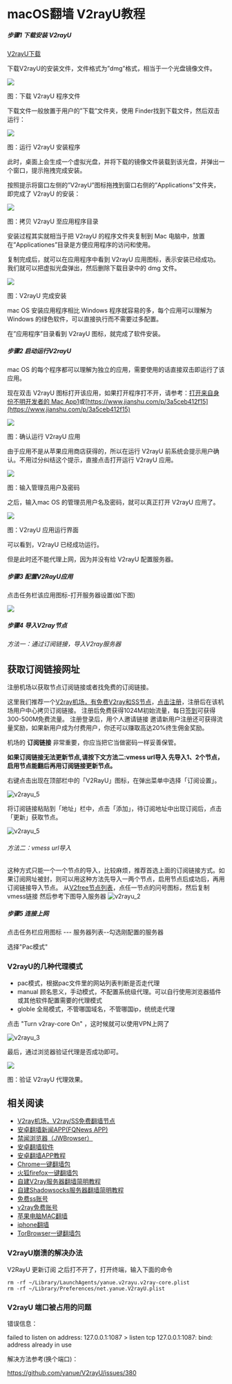 # macOS翻墙 V2rayU教程

##### 步骤1 下载安装 V2rayU

[V2rayU下载](https://github.com/yanue/V2rayU/releases)

下载V2rayU的安装文件，文件格式为”dmg”格式，相当于一个光盘镜像文件。

![](https://v2free.org/docs/SSPanel/macOS/V2RayU_files/v2rayu1.jpg)

图：下载 V2rayU 程序文件

下载文件一般放置于用户的”下载”文件夹，使用 Finder找到下载文件，然后双击运行：

![](https://v2free.org/docs/SSPanel/macOS/V2RayU_files/macOS-V2rayU-course-2-install-app.jpg)

图：运行 V2rayU 安装程序

此时，桌面上会生成一个虚拟光盘，并将下载的镜像文件装载到该光盘，并弹出一个窗口，提示拖拽完成安装。

按照提示将窗口左侧的”V2rayU”图标拖拽到窗口右侧的”Applications”文件夹，即完成了 V2rayU 的安装：

![](https://v2free.org/docs/SSPanel/macOS/V2RayU_files/macOS-V2rayU-course-2-copy-app.jpg)

图：拷贝 V2rayU 至应用程序目录

安装过程其实就相当于把 V2rayU 的程序文件夹复制到 Mac 电脑中，放置在”Applicationes”目录是方便应用程序的访问和使用。

复制完成后，就可以在应用程序中看到 V2rayU 应用图标，表示安装已经成功。我们就可以把虚拟光盘弹出，然后删除下载目录中的 dmg 文件。

![](https://v2free.org/docs/SSPanel/macOS/V2RayU_files/macOS-V2rayU-course-2-finish-install.jpg)

图：V2rayU 完成安装

mac OS 安装应用程序相比 Windows 程序就容易的多，每个应用可以理解为 Windows 的绿色软件，可以直接执行而不需要过多配置。

在”应用程序”目录看到 V2rayU 图标，就完成了软件安装。

##### 步骤2 启动运行V2rayU

mac OS 的每个程序都可以理解为独立的应用，需要使用的话直接双击即运行了该应用。

现在双击 V2rayU 图标打开该应用，如果打开程序打不开，请参考：[打开来自身份不明开发者的 Mac App1](https://support.apple.com/zh-cn/guide/mac-help/mh40616/mac)或[https://www.jianshu.com/p/3a5ceb412f15](https://www.jianshu.com/p/3a5ceb412f15)

![](https://v2free.org/docs/SSPanel/macOS/V2RayU_files/macOS-V2rayU-course-3-excute-confirm.jpg)

图：确认运行 V2rayU 应用

由于应用不是从苹果应用商店获得的，所以在运行 V2rayU 前系统会提示用户确认。不用过分纠结这个提示，直接点击打开运行 V2rayU 应用。

![](https://v2free.org/docs/SSPanel/macOS/V2RayU_files/macOS-V2rayU-course-3-input-password.jpg)

图：输入管理员用户及密码

之后，输入mac OS 的管理员用户名及密码，就可以真正打开 V2rayU 应用了。

![](https://v2free.org/docs/SSPanel/macOS/V2RayU_files/macOS-V2rayU-course-3-open-app.jpg)

图：V2rayU 应用运行界面

可以看到，V2rayU 已经成功运行。

但是此时还不能代理上网，因为并没有给 V2rayU 配置服务器。

##### 步骤3 配置V2RayU应用

点击任务栏该应用图标-打开服务器设置(如下图)

![](https://v2free.org/docs/SSPanel/macOS/V2RayU_files/v2rayu_1.png)

##### 步骤4 导入V2ray节点

###### 方法一：通过订阅链接，导入V2ray服务器

获取订阅链接网址
----


注册机场以获取节点订阅链接或者找免费的订阅链接。

这里我们推荐一个[V2ray机场，有免费V2ray和SS节点](https://github.com/bannedbook/fanqiang/wiki/V2ray%E6%9C%BA%E5%9C%BA)，[点击注册](https://w1.v2dns.xyz/auth/register?code=cd79)，注册后在该机场用户中心拷贝订阅链接。
注册后免费获得1024M初始流量，每日[签到](https://raw.githubusercontent.com/bannedbook/fanqiang/master/v2ss/images/checkin.jpg)可获得300-500M免费流量。
注册登录后，用个人邀请链接 邀请新用户注册还可获得流量奖励，如果新用户成为付费用户，你还可以赚取高达20%终生佣金奖励。

机场的 **订阅链接** 非常重要，你应当把它当做密码一样妥善保管。

**如果订阅链接无法更新节点,请按下文方法二:vmess url导入 先导入1、2个节点，启用节点能翻后再用订阅链接更新节点。**

右键点击出现在顶部栏中的「V2RayU」图标，在弹出菜单中选择「订阅设置」。

![v2rayu_5](https://v2free.org/docs/SSPanel/macOS/V2RayU_files/v2rayu_5.png)

将订阅链接粘贴到「地址」栏中，点击「添加」，待订阅地址中出现订阅后，点击「更新」获取节点。

![v2rayu_5](https://v2free.org/docs/SSPanel/macOS/V2RayU_files/v2rayu_6.png)

###### 方法二：vmess url导入

这种方式只能一个一个节点的导入，比较麻烦，推荐首选上面的订阅链接方式。如果订阅网址被封，则可以用这种方法先导入一两个节点，启用节点后成功后，再用订阅链接导入节点。
从[V2free节点列表](/user/node)，点任一节点的问号图标，然后复制vmess链接
然后参考下图导入服务器
![v2rayu_2](https://v2free.org/docs/SSPanel/macOS/V2RayU_files/v2rayu_2.png)

##### 步骤5 连接上网

点击任务栏应用图标 --- 服务器列表--勾选刚配置的服务器

选择"Pac模式"

### V2rayU的几种代理模式

*   pac模式，根据pac文件里的网站列表判断是否走代理
*   manual 顾名思义，手动模式，不配置系统级代理。可以自行使用浏览器插件或其他软件配置需要的代理模式
*   globle 全局模式，不管哪国域名，不管哪国ip，统统走代理

点击 "Turn v2ray-core On" ，这时候就可以使用VPN上网了

![v2rayu_3](https://v2free.org/docs/SSPanel/macOS/V2RayU_files/v2rayu_3.png)

最后，通过浏览器验证代理是否成功即可。

![](https://v2free.org/docs/SSPanel/macOS/V2RayU_files/macOS-V2rayU-course-4-verify-app.jpg)

图：验证 V2rayU 代理效果。

## 相关阅读
*   [V2ray机场，V2ray/SS免费翻墙节点](https://github.com/bannedbook/fanqiang/wiki/V2ray%E6%9C%BA%E5%9C%BA)
*   [安卓翻墙新闻APP(FQNews APP)](https://github.com/bannedbook/fanqiang/wiki/%E7%A6%81%E9%97%BB%E7%BD%91%E5%AE%89%E5%8D%93%E7%BF%BB%E5%A2%99%E6%96%B0%E9%97%BBAPP)
*   [禁闻浏览器（JWBrowser）](https://github.com/bannedbook/fanqiang/wiki/%E5%AE%89%E5%8D%93%E7%BF%BB%E5%A2%99%E8%BD%AF%E4%BB%B6#JWBrowser)
*   [安卓翻墙软件](https://github.com/bannedbook/fanqiang/wiki/%E5%AE%89%E5%8D%93%E7%BF%BB%E5%A2%99%E8%BD%AF%E4%BB%B6)
*   [安卓翻墙APP教程](https://github.com/bannedbook/fanqiang/tree/master/android)
*   [Chrome一键翻墙包](https://github.com/bannedbook/fanqiang/wiki/Chrome%E4%B8%80%E9%94%AE%E7%BF%BB%E5%A2%99%E5%8C%85)
*   [火狐firefox一键翻墙包](https://github.com/bannedbook/fanqiang/wiki/%E7%81%AB%E7%8B%90firefox%E4%B8%80%E9%94%AE%E7%BF%BB%E5%A2%99%E5%8C%85)
*   [自建V2ray服务器翻墙简明教程](https://github.com/bannedbook/fanqiang/blob/master/v2ss/%E8%87%AA%E5%BB%BAV2ray%E6%9C%8D%E5%8A%A1%E5%99%A8%E7%AE%80%E6%98%8E%E6%95%99%E7%A8%8B.md)
*   [自建Shadowsocks服务器翻墙简明教程](https://github.com/bannedbook/fanqiang/blob/master/v2ss/%E8%87%AA%E5%BB%BAShadowsocks%E6%9C%8D%E5%8A%A1%E5%99%A8%E7%AE%80%E6%98%8E%E6%95%99%E7%A8%8B.md)
*   [免费ss账号](https://github.com/bannedbook/fanqiang/wiki/%E5%85%8D%E8%B4%B9ss%E8%B4%A6%E5%8F%B7)
*   [v2ray免费账号](https://github.com/bannedbook/fanqiang/wiki/v2ray%E5%85%8D%E8%B4%B9%E8%B4%A6%E5%8F%B7)
*   [苹果电脑MAC翻墙](https://github.com/bannedbook/fanqiang/wiki/%E8%8B%B9%E6%9E%9C%E7%94%B5%E8%84%91MAC%E7%BF%BB%E5%A2%99)
*   [iphone翻墙](https://github.com/bannedbook/fanqiang/wiki/iphone%E7%BF%BB%E5%A2%99)
*   [TorBrowser一键翻墙包](https://github.com/bannedbook/fanqiang/wiki/TorBrowser%E4%B8%80%E9%94%AE%E7%BF%BB%E5%A2%99%E5%8C%85)

### V2rayU崩溃的解决办法

V2RayU 更新订阅 之后打不开了，打开终端，输入下面的命令

```
rm -rf ~/Library/LaunchAgents/yanue.v2rayu.v2ray-core.plist
rm -rf ~/Library/Preferences/net.yanue.V2rayU.plist
```

### V2rayU 端口被占用的问题

错误信息：

failed to listen on address: 127.0.0.1:1087 > listen tcp 127.0.0.1:1087: bind: address already in use

解决方法参考(换个端口)：

https://github.com/yanue/V2rayU/issues/380


